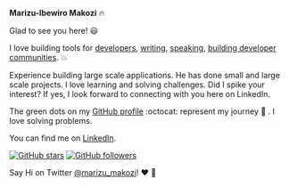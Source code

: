 **Marizu-Ibewiro Makozi**  :fire:


Glad to see you here! :smiley:

I love building tools for [developers](https://github.com/makozi),  [writing](https://medium.com/@marizu_makozi), [speaking](https://github.com/makozi),  [building developer communities](https://www.andela.com/andela-learning). 💥

Experience building large scale applications. He has done small and large scale projects. I love learning and solving challenges. Did I spike your interest? If yes, I look forward to connecting with you here on LinkedIn.

The green dots on my [GitHub profile](https://github.com/makozi?tab=repositories) :octocat: represent my journey :running: . I love solving problems. 

You can find me on [LinkedIn](https://www.linkedin.com/in/makozi-marizu-ibewiro/). 

[![GitHub stars](https://img.shields.io/github/stars/Naereen/StrapDown.js.svg?style=social&label=Star&maxAge=2592000)](https://github.com/makozi/makozi)  [![GitHub followers](https://img.shields.io/github/followers/Naereen.svg?style=social&label=Follow&maxAge=2592000)](https://github.com/makozi/makozi?tab=followers)


Say Hi on Twitter [@marizu_makozi](https://twitter.com/marizu_makozi)! :heart: :speech_balloon:
